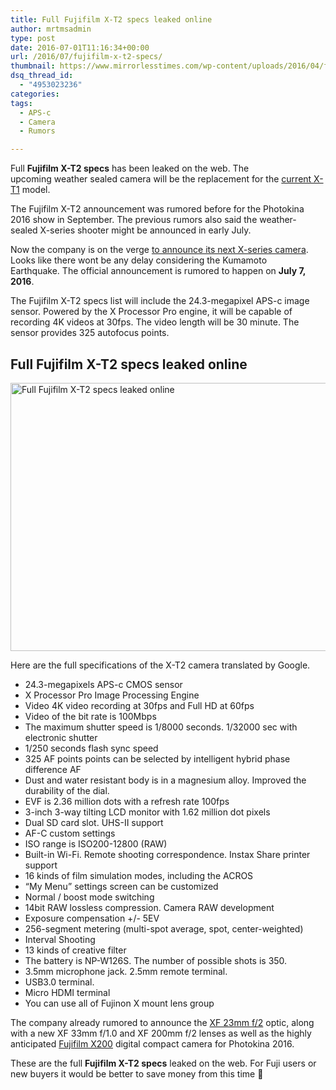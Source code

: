 ```yaml
---
title: Full Fujifilm X-T2 specs leaked online
author: mrtmsadmin
type: post
date: 2016-07-01T11:16:34+00:00
url: /2016/07/fujifilm-x-t2-specs/
thumbnail: https://www.mirrorlesstimes.com/wp-content/uploads/2016/04/fujifilm-x-t2-coming-photokina-2016.jpg
dsq_thread_id:
  - "4953023236"
categories:
tags:
  - APS-c
  - Camera
  - Rumors

---
```

Full **Fujifilm X-T2 specs** has been leaked on the web. The upcoming weather sealed camera will be the replacement for the <a href="http://amzn.to/29dqpqm" target="_blank" rel="nofollow">current X-T1</a> model.

The Fujifilm X-T2 announcement was rumored before for the Photokina 2016 show in September. The previous rumors also said the weather-sealed X-series shooter might be announced in early July.

Now the company is on the verge [to announce its next X-series camera][1]. Looks like there wont be any delay considering the Kumamoto Earthquake. The official announcement is rumored to happen on **July 7, 2016**.

The Fujifilm X-T2 specs list will include the 24.3-megapixel APS-c image sensor. Powered by the X Processor Pro engine, it will be capable of recording 4K videos at 30fps. The video length will be 30 minute. The sensor provides 325 autofocus points.  
<!--more-->

## Full Fujifilm X-T2 specs leaked online

<img class="alignnone wp-image-395 size-full" title="Full Fujifilm X-T2 specs leaked online" src="https://i1.wp.com/www.mirrorlesstimes.com/wp-content/uploads/2016/07/fujifilm-x-t2-specs.jpg?resize=600%2C429&#038;ssl=1" alt="Full Fujifilm X-T2 specs leaked online" width="600" height="429" srcset="https://i1.wp.com/www.mirrorlesstimes.com/wp-content/uploads/2016/07/fujifilm-x-t2-specs.jpg?w=900&ssl=1 900w, https://i1.wp.com/www.mirrorlesstimes.com/wp-content/uploads/2016/07/fujifilm-x-t2-specs.jpg?resize=300%2C215&ssl=1 300w, https://i1.wp.com/www.mirrorlesstimes.com/wp-content/uploads/2016/07/fujifilm-x-t2-specs.jpg?resize=768%2C550&ssl=1 768w" sizes="(max-width: 600px) 100vw, 600px" data-recalc-dims="1" /> 

Here are the full specifications of the X-T2 camera translated by Google.

  * 24.3-megapixels APS-c CMOS sensor
  * X Processor Pro Image Processing Engine
  * Video 4K video recording at 30fps and Full HD at 60fps
  * Video of the bit rate is 100Mbps
  * The maximum shutter speed is 1/8000 seconds. 1/32000 sec with electronic shutter
  * 1/250 seconds flash sync speed
  * 325 AF points points can be selected by intelligent hybrid phase difference AF
  * Dust and water resistant body is in a magnesium alloy. Improved the durability of the dial.
  * EVF is 2.36 million dots with a refresh rate 100fps
  * 3-inch 3-way tilting LCD monitor with 1.62 million dot pixels
  * Dual SD card slot. UHS-II support
  * AF-C custom settings
  * ISO range is ISO200-12800 (RAW)
  * Built-in Wi-Fi. Remote shooting correspondence. Instax Share printer support
  * 16 kinds of film simulation modes, including the ACROS
  * “My Menu” settings screen can be customized
  * Normal / boost mode switching
  * 14bit RAW lossless compression. Camera RAW development
  * Exposure compensation +/- 5EV
  * 256-segment metering (multi-spot average, spot, center-weighted)
  * Interval Shooting
  * 13 kinds of creative filter
  * The battery is NP-W126S. The number of possible shots is 350.
  * 3.5mm microphone jack. 2.5mm remote terminal.
  * USB3.0 terminal.
  * Micro HDMI terminal
  * You can use all of Fujinon X mount lens group

The company already rumored to announce the [XF 23mm f/2][2] optic, along with a new XF 33mm f/1.0 and XF 200mm f/2 lenses as well as the highly anticipated [Fujifilm X200][3] digital compact camera for Photokina 2016.

These are the full **Fujifilm X-T2 specs** leaked on the web. For Fuji users or new buyers it would be better to save money from this time 🙂

 [1]: http://digicame-info.com/2016/07/x-t2-11.html
 [2]: https://www.mirrorlesstimes.com/2016/04/fujifilm-xf-23mm-f2-lens-rumors/
 [3]: https://www.mirrorlesstimes.com/2016/03/first-fujifilm-x200-specs/